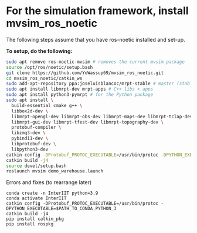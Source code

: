 # For the simulation framework, install mvsim_ros_noetic

The following steps assume that you have ros-noetic installed and set-up.

**To setup, do the following:**
```bash
sudo apt remove ros-noetic-mvsim # removes the current mvsim package
source /opt/ros/noetic/setup.bash
git clone https://github.com/YoWassup69/mvsim_ros_noetic.git
cd mvsim_ros_noetic/catkin_ws
sudo add-apt-repository ppa:joseluisblancoc/mrpt-stable # master (stable releases) branch
sudo apt install libmrpt-dev mrpt-apps # C++ libs + apps
sudo apt install python3-pymrpt # for the Python package
sudo apt install \
  build-essential cmake g++ \
  libbox2d-dev \
  libmrpt-opengl-dev libmrpt-obs-dev libmrpt-maps-dev libmrpt-tclap-dev \
  libmrpt-gui-dev libmrpt-tfest-dev libmrpt-topography-dev \
  protobuf-compiler \
  libzmq3-dev \
  pybind11-dev \
  libprotobuf-dev \
  libpython3-dev
catkin config -DProtobuf_PROTOC_EXECUTABLE=/usr/bin/protoc -DPYTHON_EXECUTABLE=/usr/bin/python3
catkin build -j4
source devel/setup.bash
roslaunch mvsim demo_warehouse.launch
```


Errors and fixes (to rearrange later)
```
conda create -n InterIIT python=3.9
conda activate InterIIT
catkin config -DProtobuf_PROTOC_EXECUTABLE=/usr/bin/protoc -DPYTHON_EXECUTABLE=$PATH_TO_CONDA_PYTHON_3
catkin build -j4
pip install catkin_pkg
pip install rospkg
```
